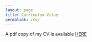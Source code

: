 ```yaml
---
layout: page
title: Curriculum Vitae
permalink: /cv/
---
```

A pdf copy of my CV is available  [HERE](/images/Federico_Brivio_CV.pdf)

